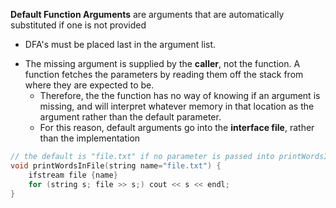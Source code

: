 **Default Function Arguments** are arguments that are automatically substituted if one is not provided

- DFA's must be placed last in the argument list.

* The missing argument is supplied by the **caller**, not the function. A function fetches the parameters by reading them off the stack from where they are expected to be.
    - Therefore, the the function has no way of knowing if an argument is missing, and will interpret whatever memory in that location as the argument rather than the default parameter.
    - For this reason, default arguments go into the **interface file**, rather than the implementation

```C++
// the default is "file.txt" if no parameter is passed into printWordsInFile
void printWordsInFile(string name="file.txt") {
	ifstream file {name}
	for (string s; file >> s;) cout << s << endl;
}
```
